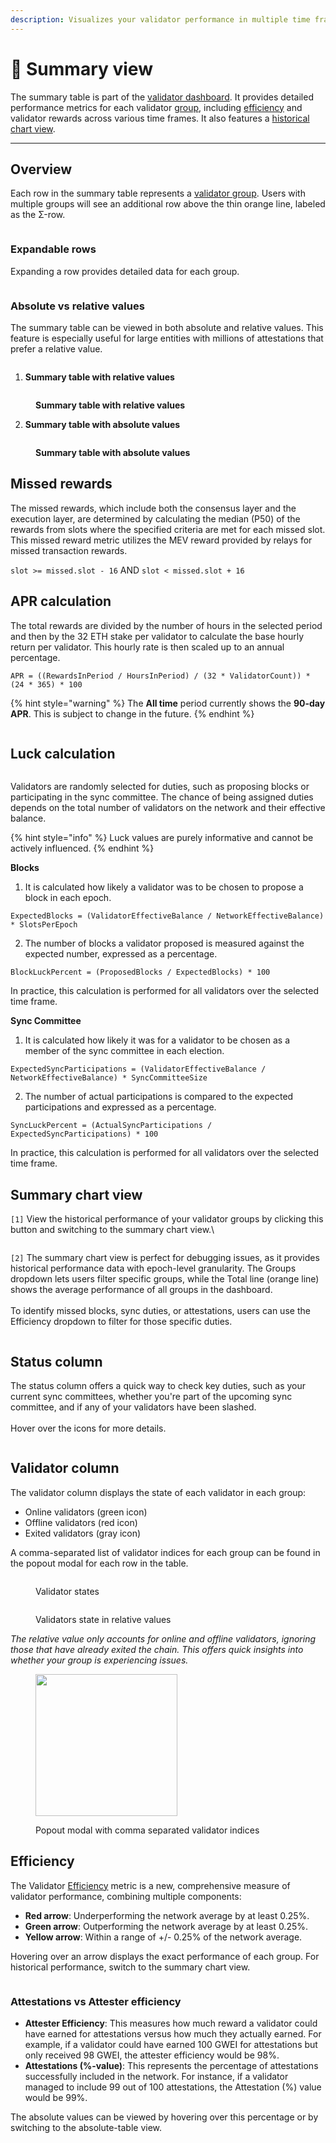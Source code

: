 ```yaml
---
description: Visualizes your validator performance in multiple time frames
---
```


# 🦸 Summary view

The summary table is part of the [validator dashboard](https://v2-beta-mainnet.beaconcha.in/dashboard). It provides detailed performance metrics for each validator [group](validator-groups.md), including [efficiency](summary-table.md#efficiency) and validator rewards across various time frames. It also features a [historical chart view](summary-table.md#summary-chart-view).

***

## Overview

Each row in the summary table represents a [validator group](validator-groups.md). Users with multiple groups will see an additional row above the thin orange line, labeled as the Σ-row.

<figure><img src="../.gitbook/assets/image (222).png" alt=""><figcaption></figcaption></figure>

### Expandable rows

Expanding a row provides detailed data for each group.

<figure><img src="../.gitbook/assets/image (211).png" alt=""><figcaption></figcaption></figure>

### Absolute vs relative values

The summary table can be viewed in both absolute and relative values. This feature is especially useful for large entities with millions of attestations that prefer a relative value.

<figure><img src="../.gitbook/assets/image (197).png" alt=""><figcaption></figcaption></figure>

1. **Summary table with relative values**

<figure><img src="../.gitbook/assets/image (195).png" alt=""><figcaption><p><strong>Summary table with relative values</strong></p></figcaption></figure>

2. **Summary table with absolute values**

<figure><img src="../.gitbook/assets/image (194).png" alt=""><figcaption><p><strong>Summary table with absolute values</strong></p></figcaption></figure>

## Missed rewards

The missed rewards, which include both the consensus layer and the execution layer, are determined by calculating the median (P50) of the rewards from slots where the specified criteria are met for each missed slot. This missed reward metric utilizes the MEV reward provided by relays for missed transaction rewards.&#x20;

`slot >= missed.slot - 16` AND `slot < missed.slot + 16`

## APR calculation

The total rewards are divided by the number of hours in the selected period and then by the 32 ETH stake per validator to calculate the base hourly return per validator. This hourly rate is then scaled up to an annual percentage.

`APR = ((RewardsInPeriod / HoursInPeriod) / (32 * ValidatorCount)) * (24 * 365) * 100`

{% hint style="warning" %}
The **All time** period currently shows the **90-day APR**. This is subject to change in the future.
{% endhint %}

<figure><img src="../.gitbook/assets/apr.png" alt=""><figcaption></figcaption></figure>

## Luck calculation

<figure><img src="../.gitbook/assets/luck.png" alt=""><figcaption></figcaption></figure>

Validators are randomly selected for duties, such as proposing blocks or participating in the sync committee. The chance of being assigned duties depends on the total number of validators on the network and their effective balance.

{% hint style="info" %}
Luck values are purely informative and cannot be actively influenced.
{% endhint %}

**Blocks**

1. It is calculated how likely a validator was to be chosen to propose a block in each epoch.

```
ExpectedBlocks = (ValidatorEffectiveBalance / NetworkEffectiveBalance) * SlotsPerEpoch
```

2. The number of blocks a validator proposed is measured against the expected number, expressed as a percentage.

```
BlockLuckPercent = (ProposedBlocks / ExpectedBlocks) * 100
```

In practice, this calculation is performed for all validators over the selected time frame.

**Sync Committee**

1. It is calculated how likely it was for a validator to be chosen as a member of the sync committee in each election.

```
ExpectedSyncParticipations = (ValidatorEffectiveBalance / NetworkEffectiveBalance) * SyncCommitteeSize
```

2. The number of actual participations is compared to the expected participations and expressed as a percentage.

```
SyncLuckPercent = (ActualSyncParticipations / ExpectedSyncParticipations) * 100
```

In practice, this calculation is performed for all validators over the selected time frame.

## Summary chart view

`[1]` View the historical performance of your validator groups by clicking this button and switching to the summary chart view.\\

<figure><img src="../.gitbook/assets/image (212).png" alt=""><figcaption></figcaption></figure>

`[2]` The summary chart view is perfect for debugging issues, as it provides historical performance data with epoch-level granularity. The Groups dropdown lets users filter specific groups, while the Total line (orange line) shows the average performance of all groups in the dashboard.\
\
To identify missed blocks, sync duties, or attestations, users can use the Efficiency dropdown to filter for those specific duties.

<figure><img src="../.gitbook/assets/image (213).png" alt=""><figcaption></figcaption></figure>

## Status column

The status column offers a quick way to check key duties, such as your current sync committees, whether you're part of the upcoming sync committee, and if any of your validators have been slashed.\
\
Hover over the icons for more details.

<figure><img src="../.gitbook/assets/image (223).png" alt=""><figcaption></figcaption></figure>

## Validator column

The validator column displays the state of each validator in each group:

* Online validators (green icon)
* Offline validators (red icon)
* Exited validators (gray icon)

A comma-separated list of validator indices for each group can be found in the popout modal for each row in the table.

<figure><img src="../.gitbook/assets/image (206).png" alt=""><figcaption><p>Validator states</p></figcaption></figure>

<figure><img src="../.gitbook/assets/image (224).png" alt=""><figcaption><p>Validators state in relative values</p></figcaption></figure>

_The relative value only accounts for online and offline validators, ignoring those that have already exited the chain. This offers quick insights into whether your group is experiencing issues._

<figure><img src="../.gitbook/assets/image (210).png" alt="" width="227"><figcaption><p>Popout modal with comma separated validator indices</p></figcaption></figure>

## Efficiency

The Validator [Efficiency](summary-table.md#efficiency) metric is a new, comprehensive measure of validator performance, combining multiple components:

* **Red arrow**: Underperforming the network average by at least 0.25%.
* **Green arrow**: Outperforming the network average by at least 0.25%.
* **Yellow arrow**: Within a range of +/- 0.25% of the network average.

Hovering over an arrow displays the exact performance of each group. For historical performance, switch to the summary chart view.

<figure><img src="../.gitbook/assets/image (218).png" alt=""><figcaption></figcaption></figure>

### Attestations vs Attester efficiency

* **Attester Efficiency**: This measures how much reward a validator could have earned for attestations versus how much they actually earned. For example, if a validator could have earned 100 GWEI for attestations but only received 98 GWEI, the attester efficiency would be 98%.
* **Attestations (%-value)**: This represents the percentage of attestations successfully included in the network. For instance, if a validator managed to include 99 out of 100 attestations, the Attestation (%) value would be 99%.

The absolute values can be viewed by hovering over this percentage or by switching to the absolute-table view.

<figure><img src="../.gitbook/assets/image (198).png" alt=""><figcaption></figcaption></figure>
